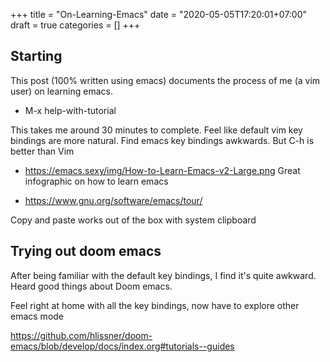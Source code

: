 +++
title = "On-Learning-Emacs"
date = "2020-05-05T17:20:01+07:00"
draft = true
categories = []
+++

## Starting

This post (100% written using emacs) documents the process of me (a vim user) on learning emacs.

- M-x help-with-tutorial 

This takes me around 30 minutes to complete. Feel like default vim key bindings are more natural. Find emacs key bindings awkwards. But C-h is better than Vim

- https://emacs.sexy/img/How-to-Learn-Emacs-v2-Large.png Great infographic on how to learn emacs

- https://www.gnu.org/software/emacs/tour/

Copy and paste works out of the box with system clipboard

## Trying out doom emacs

After being familiar with the default key bindings, I find it's quite awkward. Heard good things about Doom emacs.

Feel right at home with all the key bindings, now have to explore other emacs mode

https://github.com/hlissner/doom-emacs/blob/develop/docs/index.org#tutorials--guides
